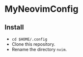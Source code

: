 # MyNeovimConfig

## Install
- `cd $HOME/.config`
- Clone this repository.
- Rename the directory `nvim`.
